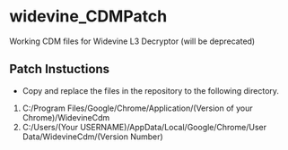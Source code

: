 # widevine_CDMPatch
Working CDM files for Widevine L3 Decryptor (will be deprecated)

## Patch Instuctions 
- Copy and replace the files in the repository to the following directory.
1. C:/Program Files/Google/Chrome/Application/(Version of your Chrome)/WidevineCdm 
2. C:/Users/(Your USERNAME)/AppData/Local/Google/Chrome/User Data/WidevineCdm/(Version Number)
